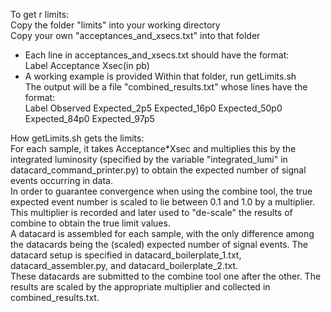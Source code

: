 To get r limits: <br />
Copy the folder "limits" into your working directory <br />
Copy your own "acceptances_and_xsecs.txt" into that folder
 - Each line in acceptances_and_xsecs.txt should have the format: <br />
    Label Acceptance Xsec(in pb)
 - A working example is provided
Within that folder, run getLimits.sh <br />
The output will be a file "combined_results.txt" whose lines have the format: <br />
 Label Observed Expected_2p5 Expected_16p0 Expected_50p0 Expected_84p0 Expected_97p5 <br />

How getLimits.sh gets the limits: <br />
For each sample, it takes Acceptance*Xsec and multiplies this by the integrated luminosity (specified by the variable "integrated_lumi" in datacard_command_printer.py) to obtain the expected number of signal events occurring in data. <br />
In order to guarantee convergence when using the combine tool, the true expected event number is scaled to lie between 0.1 and 1.0 by a multiplier. This multiplier is recorded and later used to "de-scale" the results of combine to obtain the true limit values. <br />
A datacard is assembled for each sample, with the only difference among the datacards being the (scaled) expected number of signal events. The datacard setup is specified in datacard_boilerplate_1.txt, datacard_assembler.py, and datacard_boilerplate_2.txt. <br />
These datacards are submitted to the combine tool one after the other. The results are scaled by the appropriate multiplier and collected in combined_results.txt. <br />
